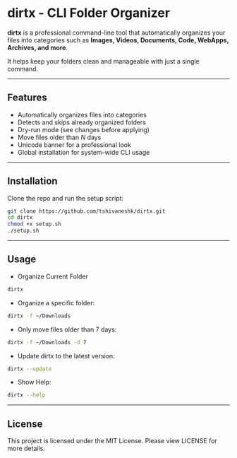 # dirtx - CLI Folder Organizer

**dirtx** is a professional command-line tool that automatically organizes your files into categories such as **Images, Videos, Documents, Code, WebApps, Archives, and more**.  

It helps keep your folders clean and manageable with just a single command.

---

## Features
- Automatically organizes files into categories  
- Detects and skips already organized folders  
- Dry-run mode (see changes before applying)  
- Move files older than *N* days  
- Unicode banner for a professional look  
- Global installation for system-wide CLI usage  

---

## Installation

Clone the repo and run the setup script:

```bash
git clone https://github.com/tshivaneshk/dirtx.git
cd dirtx
chmod +x setup.sh
./setup.sh
```
---

## Usage
- Organize Current Folder
```bash
dirtx
```
- Organize a specific folder:
```bash
dirtx -f ~/Downloads
```
- Only move files older than 7 days:
```bash
dirtx -f ~/Downloads -d 7
```
- Update dirtx to the latest version:
```bash
dirtx --update
```
- Show Help:
```bash
dirtx --help
```
----

## License
This project is licensed under the MIT License.
Please view LICENSE for more details.
